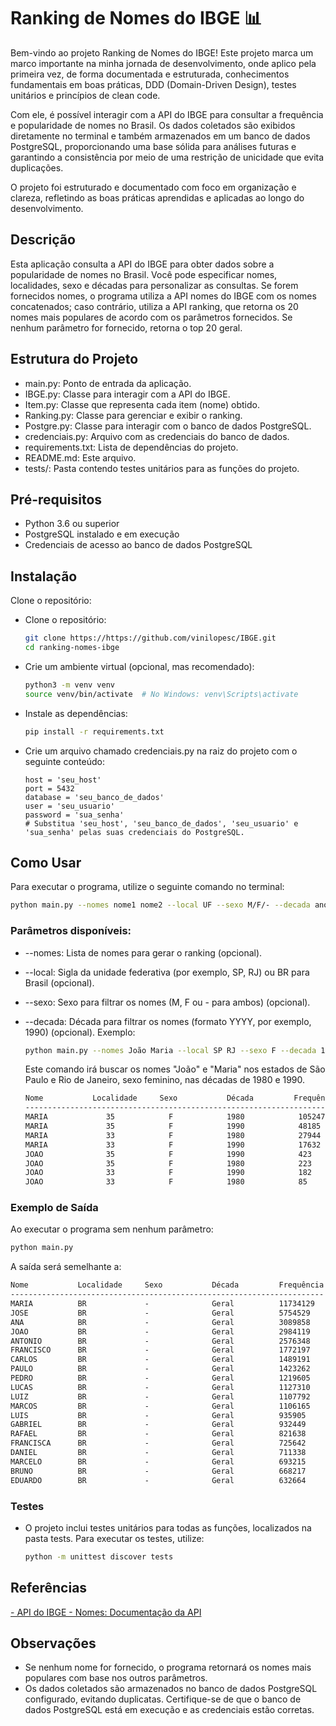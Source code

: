 # Ranking de Nomes do IBGE 📊
Bem-vindo ao projeto Ranking de Nomes do IBGE! Este projeto marca um marco importante na minha jornada de desenvolvimento, onde aplico pela primeira vez, de forma documentada e estruturada, conhecimentos fundamentais em boas práticas, DDD (Domain-Driven Design), testes unitários e princípios de clean code.

Com ele, é possível interagir com a API do IBGE para consultar a frequência e popularidade de nomes no Brasil. Os dados coletados são exibidos diretamente no terminal e também armazenados em um banco de dados PostgreSQL, proporcionando uma base sólida para análises futuras e garantindo a consistência por meio de uma restrição de unicidade que evita duplicações.

O projeto foi estruturado e documentado com foco em organização e clareza, refletindo as boas práticas aprendidas e aplicadas ao longo do desenvolvimento.
## Descrição
Esta aplicação consulta a API do IBGE para obter dados sobre a popularidade de nomes no Brasil. Você pode especificar nomes, localidades, sexo e décadas para personalizar as consultas. Se forem fornecidos nomes, o programa utiliza a API nomes do IBGE com os nomes concatenados; caso contrário, utiliza a API ranking, que retorna os 20 nomes mais populares de acordo com os parâmetros fornecidos. Se nenhum parâmetro for fornecido, retorna o top 20 geral.

## Estrutura do Projeto
- main.py: Ponto de entrada da aplicação.
- IBGE.py: Classe para interagir com a API do IBGE.
- Item.py: Classe que representa cada item (nome) obtido.
- Ranking.py: Classe para gerenciar e exibir o ranking.
- Postgre.py: Classe para interagir com o banco de dados PostgreSQL.
- credenciais.py: Arquivo com as credenciais do banco de dados.
- requirements.txt: Lista de dependências do projeto.
- README.md: Este arquivo.
- tests/: Pasta contendo testes unitários para as funções do projeto.


## Pré-requisitos
- Python 3.6 ou superior
- PostgreSQL instalado e em execução
- Credenciais de acesso ao banco de dados PostgreSQL

## Instalação
Clone o repositório:

- Clone o repositório:
  ```bash
  git clone https://https://github.com/vinilopesc/IBGE.git
  cd ranking-nomes-ibge
  ```
- Crie um ambiente virtual (opcional, mas recomendado):
  ```bash
  python3 -m venv venv
  source venv/bin/activate  # No Windows: venv\Scripts\activate
  ```
- Instale as dependências:
  ```bash
  pip install -r requirements.txt
  ```
- Crie um arquivo chamado credenciais.py na raiz do projeto com o seguinte conteúdo:
  ```
  host = 'seu_host'
  port = 5432
  database = 'seu_banco_de_dados'
  user = 'seu_usuario'
  password = 'sua_senha'
  # Substitua 'seu_host', 'seu_banco_de_dados', 'seu_usuario' e 'sua_senha' pelas suas credenciais do PostgreSQL.
  ```
## Como Usar
Para executar o programa, utilize o seguinte comando no terminal:

  ```bash
python main.py --nomes nome1 nome2 --local UF --sexo M/F/- --decada ano
  ```
### Parâmetros disponíveis:

- --nomes: Lista de nomes para gerar o ranking (opcional).
- --local: Sigla da unidade federativa (por exemplo, SP, RJ) ou BR para Brasil (opcional).
- --sexo: Sexo para filtrar os nomes (M, F ou - para ambos) (opcional).
- --decada: Década para filtrar os nomes (formato YYYY, por exemplo, 1990) (opcional).
Exemplo:

  ```bash
  python main.py --nomes João Maria --local SP RJ --sexo F --decada 1980 1990
  ```
  Este comando irá buscar os nomes "João" e "Maria" nos estados de São Paulo e Rio de Janeiro, sexo feminino, nas décadas de 1980 e 1990.
  ```markdown    
  Nome           Localidade     Sexo           Década         Frequência
  ----------------------------------------------------------------------
  MARIA             35            F            1980            105247
  MARIA             35            F            1990            48185
  MARIA             33            F            1980            27944
  MARIA             33            F            1990            17632
  JOAO              35            F            1990            423
  JOAO              35            F            1980            223
  JOAO              33            F            1990            182
  JOAO              33            F            1980            85
  ```

### Exemplo de Saída
Ao executar o programa sem nenhum parâmetro:

  ```bash
  python main.py
  ```
A saída será semelhante a:

  ```markdown
Nome           Localidade     Sexo           Década         Frequência
----------------------------------------------------------------------
MARIA          BR             -              Geral          11734129
JOSE           BR             -              Geral          5754529
ANA            BR             -              Geral          3089858
JOAO           BR             -              Geral          2984119
ANTONIO        BR             -              Geral          2576348
FRANCISCO      BR             -              Geral          1772197
CARLOS         BR             -              Geral          1489191
PAULO          BR             -              Geral          1423262
PEDRO          BR             -              Geral          1219605
LUCAS          BR             -              Geral          1127310
LUIZ           BR             -              Geral          1107792
MARCOS         BR             -              Geral          1106165
LUIS           BR             -              Geral          935905
GABRIEL        BR             -              Geral          932449
RAFAEL         BR             -              Geral          821638
FRANCISCA      BR             -              Geral          725642
DANIEL         BR             -              Geral          711338
MARCELO        BR             -              Geral          693215
BRUNO          BR             -              Geral          668217
EDUARDO        BR             -              Geral          632664
  ```
### Testes
- O projeto inclui testes unitários para todas as funções, localizados na pasta tests. Para executar os testes, utilize:

  ```bash
  python -m unittest discover tests
  ```
  
## Referências
[- API do IBGE - Nomes: Documentação da API
](https://servicodados.ibge.gov.br/api/docs/nomes?versao=2)

## Observações

- Se nenhum nome for fornecido, o programa retornará os nomes mais populares com base nos outros parâmetros.
- Os dados coletados são armazenados no banco de dados PostgreSQL configurado, evitando duplicatas.
Certifique-se de que o banco de dados PostgreSQL está em execução e as credenciais estão corretas.

